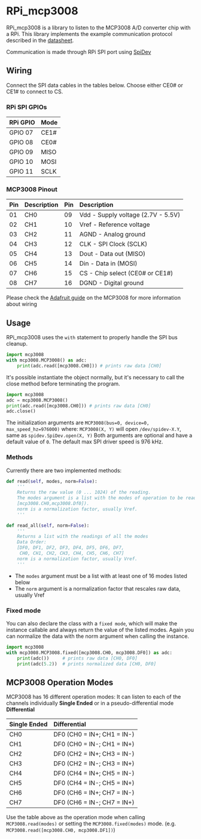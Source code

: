 # RPi_mcp3008
RPi_mcp3008 is a library to listen to the MCP3008 A/D converter chip with a RPi.
This library implements the example communication protocol described in the [datasheet](https://www.adafruit.com/datasheets/MCP3008.pdf).


Communication is made through RPi SPI port using [SpiDev](https://github.com/doceme/py-spidev)

## Wiring
Connect the SPI data cables in the tables below. Choose either CE0# or CE1# to connect to CS.

### RPi SPI GPIOs

| RPi GPIO  | Mode |
|-----------|:-----|
| GPIO 07   | CE1# |
| GPIO 08   | CE0# |
| GPIO 09   | MISO |
| GPIO 10   | MOSI |
| GPIO 11   | SCLK |


### MCP3008 Pinout

| Pin | Description | Pin | Description |
|-----|:------------|:----|:------------|
| 01  |     CH0     | 09  | Vdd - Supply voltage (2.7V - 5.5V) |
| 02  |     CH1     | 10  | Vref - Reference voltage |
| 03  |     CH2     | 11  | AGND - Analog ground |
| 04  |     CH3     | 12  | CLK - SPI Clock (SCLK) |
| 05  |     CH4     | 13  | Dout - Data out (MISO) |
| 06  |     CH5     | 14  | Din - Data in (MOSI) |
| 07  |     CH6     | 15  | CS - Chip select (CE0# or CE1#) |
| 08  |     CH7     | 16  | DGND - Digital ground |

Please check the [Adafruit guide](https://learn.adafruit.com/reading-a-analog-in-and-controlling-audio-volume-with-the-raspberry-pi/connecting-the-cobbler-to-a-mcp3008) on the MCP3008 for more information about wiring


## Usage

RPi_mcp3008 uses the `with` statement to properly handle the SPI bus cleanup.
```python
import mcp3008
with mcp3008.MCP3008() as adc:
    print(adc.read([mcp3008.CH0])) # prints raw data [CH0]
```
It's possible instantiate the object normally, but it's necessary to call the close method before terminating the program.
```python
import mcp3008
adc = mcp3008.MCP3008()
print(adc.read([mcp3008.CH0])) # prints raw data [CH0]
adc.close()
```
The initialization arguments are `MCP3008(bus=0, device=0, max_speed_hz=976000)` where:
`MCP3008(X, Y)` will open `/dev/spidev-X.Y`, same as `spidev.SpiDev.open(X, Y)`
Both arguments are optional and have a default value of `0`.
The default max SPI driver speed is 976 kHz.

### Methods
Currently there are two implemented methods:
```python
def read(self, modes, norm=False):
    '''
    Returns the raw value (0 ... 1024) of the reading.
    The modes argument is a list with the modes of operation to be read (e.g.
    [mcp3008.CH0,mcp3008.Df0]).
    norm is a normalization factor, usually Vref.
    '''
```

```python
def read_all(self, norm=False):
    '''
    Returns a list with the readings of all the modes
    Data Order:
    [DF0, DF1, DF2, DF3, DF4, DF5, DF6, DF7,
     CH0, CH1, CH2, CH3, CH4, CH5, CH6, CH7]
    norm is a normalization factor, usually Vref.
    '''
```
* The `modes` argument must be a list with at least one of 16 modes listed below
* The `norm` argument is a normalization factor that rescales raw data, usually Vref

### Fixed mode
You can also declare the class with a `fixed mode`, which will make the instance callable and always return the value of the listed modes.
Again you can normalize the data with the norm argument when calling the instance.

```python
import mcp3008
with mcp3008.MCP3008.fixed([mcp3008.CH0, mcp3008.DF0]) as adc:
    print(adc())     # prints raw data [CH0, DF0]
    print(adc(5.2))  # prints normalized data [CH0, DF0]
```

## MCP3008 Operation Modes
MCP3008 has 16 different operation modes:
It can listen to each of the channels individually **Single Ended** or in a pseudo-differential mode **Differential**

| Single Ended | Differential |
|--------------|:-------------|
| CH0  | DF0  (CH0 = IN+; CH1 = IN-) |
| CH1  | DF0  (CH0 = IN-; CH1 = IN+) |
| CH2  | DF0  (CH2 = IN+; CH3 = IN-) |
| CH3  | DF0  (CH2 = IN-; CH3 = IN+) |
| CH4  | DF0  (CH4 = IN+; CH5 = IN-) |
| CH5  | DF0  (CH4 = IN-; CH5 = IN+) |
| CH6  | DF0  (CH6 = IN+; CH7 = IN-) |
| CH7  | DF0  (CH6 = IN-; CH7 = IN+) |

Use the table above as the operation mode when calling `MCP3008.read(modes)` or setting the `MCP3008.fixed(modes)` mode. (e.g. `MCP3008.read([mcp3008.CH0, mcp3008.DF1])`)
